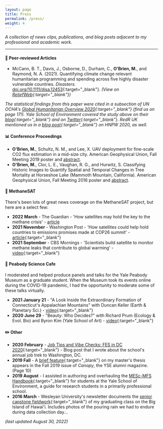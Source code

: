 ```yaml
---
layout: page
title: Press
permalink: /press/
weight: 4
---
```


*A collection of news clips, publications, and blog posts adjacent to my professional and academic work.*

---


#### :page_with_curl: Peer-reviewed Articles  
- McCann, B. T., Davis, J., Osborne, D., Durham, C., **O’Brien, M.**, and Raymond, N. A. (2021). Quantifying climate change relevant humanitarian programming and spending across five highly disaster vulnerable countries. *Disasters.* [doi.org/10.1111/disa.12453](https://doi.org/10.1111/disa.12453){:target="_blank"}. *(View on [ReliefWeb](https://reliefweb.int/report/syrian-arab-republic/quantifying-climate-change-relevant-humanitarian-programming-and){:target="_blank"})*

*The statistical findings from this paper were cited in a subsection of UN OCHA's [Global Humanitarian Overview 2020](https://reliefweb.int/report/world/global-humanitarian-overview-2020-enarfrzh){:target="_blank"} (find us on page 17!). Yale School of Environment covered the study above on their [blog](https://environment.yale.edu/news/article/yaleled-study-cited-by-un-shows-lack-of-funding-for-climate-change-in-disaster-relief/){:target="_blank"} and on [Twitter](https://twitter.com/EnvironmentYale/status/1225853881025990660){:target="_blank"}. RedR UK mentioned us in a [blog post](https://www.redr.org.uk/Blog/February/My-Five-Takeaways-from-the-Humanitarian-Networks-a){:target="_blank"} on HNPW 2020, as well.*

#### :bar_chart: Conference Proceedings
- **O'Brien, M.**, Schultz, N. M., and Lee, X. UAV deployment for fine-scale CO2 flux estimation in a mid-size city. American Geophysical Union, Fall Meeting 2019 poster and [abstract](https://ui.adsabs.harvard.edu/abs/2019AGUFM.A51J2716O/abstract).
- **O'Brien, M.**, Clor, L. E., Vaughan, R. G., and Hurwitz, S.
Classifying Historic Images to Quantify Spatial and Temporal Changes in Tree Mortality at Horseshoe Lake (Mammoth Mountain, California). 
American Geophysical Union, Fall Meeting 2016 poster and [abstract](https://ui.adsabs.harvard.edu/abs/2016AGUFMEP21D0905O/abstract).


#### :satellite: MethaneSAT
There's been lots of great news coverage on the MethaneSAT project, but here are a select few:


- **2022 March** - The Guardian - 'How satellites may hold the key to the methane crisis' - [article](https://www.theguardian.com/environment/2022/mar/06/how-satellites-may-hold-the-key-to-the-methane-crisis)
- **2021 November** - Washington Post - 'How satellites could help hold countries to emissions promises made at COP26 summit' - [article](https://www.washingtonpost.com/climate-environment/2021/11/09/cop26-satellites-emissions/){:target="_blank"}
- **2021 September** - CBS Mornings - 'Scientists build satellite to monitor methane leaks that contribute to global warming' - [video](https://www.youtube.com/watch?v=ak0we7jVOjo){:target="_blank"}


#### :microphone: Peabody Science Cafe
I moderated and helped produce panels and talks for the Yale Peabody Museum as a graduate student. When the Museum took its events online during the COVID-19 pandemic, I had the opportunity to moderate some of these talks virtually. 

- **2021 January 21** - "A Look Inside the Extraordinary Formation of Connecticut's Appalachian Mountains" with Duncan Keller (Earth & Planetary Sci.) - [video](https://youtu.be/WnHrprqQeag){:target="_blank"}
- **2020 June 29** - "Beauty: Who Decides?" with Richard Prum (Ecology & Evol. Bio) and Byron Kim (Yale School of Art) - [video](https://youtu.be/PfYNU5XeuzU){:target="_blank"}

#### :pencil2: Other
- **2020 February** - [Job Tips and Vibe Checks: FES in DC 2020](https://environment.yale.edu/blog/2020/02/job-tips-and-vibe-checks-fes-in-dc-2020/){:target="_blank"} - Blog post that I wrote about the school's annual job trek to Washington, DC.
- **2019 Fall** - A [brief feature](https://environment.yale.edu/content/documents/00016720/Canopy-Fall-2019.pdf){:target="_blank"} on my master's thesis appears in the Fall 2019 issue of _Canopy_, the YSE alumni magazine. (Page 10)
- **2019 August** - I assisted in authoring and overhauling the [MESc-MFS Handbook](https://environment.yale.edu/content/documents/00017842/MESc-and-MFS-Student-Handbook-2020-2021.pdf?1598893030){:target="_blank"} for students at the Yale School of Environment, a guide for research students in a primarily professional school. 
- **2016 March** - Wesleyan University's newsletter documents the [senior capstone fieldwork](http://newsletter.blogs.wesleyan.edu/2016/03/09/eeshawaii/){:target="_blank"} of my graduating class on the Big Island of Hawai'i. Includes photos of the pouring rain we had to endure during data collection day...


_(last updated August 30, 2022)_

